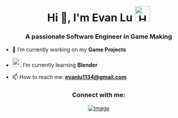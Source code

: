 <h1 align="center">Hi 👋, I'm Evan Lu <a href="https://emoji.gg/emoji/8632-hamstergamer"><img src="https://cdn3.emoji.gg/emojis/8632-hamstergamer.gif" width="40px" height="40px" alt="HamsterGamer"></a></h1>
<h3 align="center">A passionate Software Engineer in Game Making</h3>

- 🔭 I’m currently working on my **Game Projects**

- <img src="https://cdn3.emoji.gg/emojis/9998-anyascared.png" width="24px" height="24px" alt="anyaScared"></a> I’m currently learning **Blender**

- 📫 How to reach me: **evanlu1134@gmail.com**

<h3 align="center">Connect with me:</h3>
<div align="center">

[![image](https://img.shields.io/badge/LinkedIn-0077B5?style=for-the-badge&logo=linkedin&logoColor=white)](https://www.linkedin.com/in/evan-lu-/)


  
</div>
